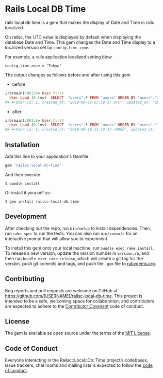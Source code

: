 # Rails Local DB Time
rails local db time is a gem that makes the display of Date and Time in railc localized.

On railsc, the UTC value is displayed by default when displaying the database Date and Time. This gem changes the Date and Time display to a localized version set by `config.time_zone`.

For example, a rails application localized setting blow.
```
config.time_zone = 'Tokyo'
```

The output changes as follows before and after using this gem.

- before
```ruby
irb(main):001:0> User.first
  User Load (0.1ms)  SELECT  "users".* FROM "users" ORDER BY "users"."id" ASC LIMIT ?  [["LIMIT", 1]]
=> #<User id: 1, created_at: "2018-09-16 05:59:17 UTC", updated_at: "2018-09-16 05:59:17 UTC">
```

- after
```ruby
irb(main):001:0> User.first
  User Load (0.1ms)  SELECT  "users".* FROM "users" ORDER BY "users"."id" ASC LIMIT ?  [["LIMIT", 1]]
=> #<User id: 1, created_at: "2018-09-16 23:59:17 +0900", updated_at: "2018-09-16 23:59:17 +0900">
```

## Installation

Add this line to your application's Gemfile:

```ruby
gem 'railsc-local-db-time'
```

And then execute:

    $ bundle install

Or install it yourself as:

    $ gem install railsc-local-db-time

## Development

After checking out the repo, run `bin/setup` to install dependencies. Then, run `rake spec` to run the tests. You can also run `bin/console` for an interactive prompt that will allow you to experiment.

To install this gem onto your local machine, run `bundle exec rake install`. To release a new version, update the version number in `version.rb`, and then run `bundle exec rake release`, which will create a git tag for the version, push git commits and tags, and push the `.gem` file to [rubygems.org](https://rubygems.org).

## Contributing

Bug reports and pull requests are welcome on GitHub at https://github.com/[USERNAME]/railsc-local-db-time. This project is intended to be a safe, welcoming space for collaboration, and contributors are expected to adhere to the [Contributor Covenant](http://contributor-covenant.org) code of conduct.

## License

The gem is available as open source under the terms of the [MIT License](https://opensource.org/licenses/MIT).

## Code of Conduct

Everyone interacting in the Railsc::Local::Db::Time project’s codebases, issue trackers, chat rooms and mailing lists is expected to follow the [code of conduct](https://github.com/[USERNAME]/railsc-local-db-time/blob/master/CODE_OF_CONDUCT.md).
